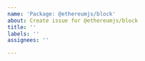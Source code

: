```yaml
---
name: 'Package: @ethereumjs/block'
about: Create issue for @ethereumjs/block
title: ''
labels: ''
assignees: ''

---
```



